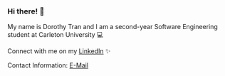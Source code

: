 ### Hi there! 👋

My name is Dorothy Tran and I am a second-year Software Engineering student at Carleton University 💻

Connect with me on my [LinkedIn](https://www.linkedin.com/in/dorothy-tran-124a381b7/) ✨

Contact Information: [E-Mail](dorothytraan@gmail.com)
